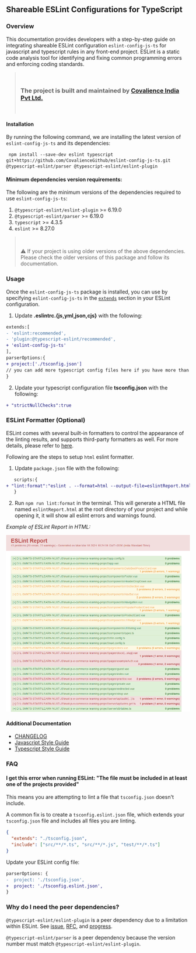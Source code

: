 ## Shareable ESLint Configurations for TypeScript

### Overview

This documentation provides developers with a step-by-step guide on integrating shareable ESLint configuration `eslint-config-js-ts` for javascript and typescript rules in any front-end project. ESLint is a static code analysis tool for identifying and fixing common programming errors and enforcing coding standards.

> <br/>
>
> ### The project is built and maintained by [Covalience India Pvt Ltd.](https://covalience.com/)
>
> <br />

#### Installation

By running the following command, we are installing the latest version of `eslint-config-js-ts` and its dependencies:

```
 npm install --save-dev eslint typescript git+https://github.com/CovalienceGithub/eslint-config-js-ts.git @typescript-eslint/parser @typescript-eslint/eslint-plugin
```

#### Minimum dependencies version requirements:

The following are the minimum versions of the dependencies required to use `eslint-config-js-ts`:

1.  `@typescript-eslint/eslint-plugin` >= 6.19.0
1.  `@typescript-eslint/parser` >= 6.19.0
1.  `typescript` >= 4.3.5
1.  `eslint` >= 8.27.0

> <br/>
>
> :warning: If your project is using older versions of the above dependencies. Please check the older versions of this package and follow its documentation.
> <br/>

### Usage

Once the `eslint-config-js-ts` package is installed, you can use by specifying `eslint-config-js-ts` in the [`extends`](http://eslint.org/docs/user-guide/configuring#extending-configuration-files) section in your ESLint configuration.

1. Update **.eslintrc.{js,yml,json,cjs}** with the following:

```diff
extends:[
- 'eslint:recommended',
- 'plugin:@typescript-eslint/recommended',
+ 'eslint-config-js-ts'
],
parserOptions:{
+ project:['./tsconfig.json']
// you can add more typescript config files here if you have more than one
}

```

2. Update your typescript configuration file **tsconfig.json** with the following:

```diff
+ "strictNullChecks":true
```

### ESLint Formatter (Optional)

ESLint comes with several built-in formatters to control the appearance of the linting results, and supports third-party formatters as well.
For more details, please refer to [here](https://eslint.org/docs/latest/use/formatters/).

Following are the steps to setup `html` eslint formatter.

1. Update `package.json` file with the following:

```diff
   scripts:{
+ "lint:format":"eslint . --format=html --output-file=eslintReport.html"
   }
```

2. Run `npm run lint:format` in the terminal. This will generate a HTML file named `eslintReport.html` at the root directory of your project and while opening it, it will show all eslint errors and warnings found.

_Example of ESLint Report in HTML:_

![ESLint Report](./assets/eslintReportSample.png)

#### Additional Documentation

- [CHANGELOG](CHANGELOG.md)
- [Javascript Style Guide](./docs/JavaScriptStyleGuide.md)
- [Typescript Style Guide](./docs/TypeScriptStyleGuide.md)

### FAQ

#### I get this error when running ESLint: "The file must be included in at least one of the projects provided"

This means you are attempting to lint a file that `tsconfig.json` doesn't include.

A common fix is to create a `tsconfig.eslint.json` file, which extends your `tsconfig.json` file and includes all files you are linting.

```json
{
  "extends": "./tsconfig.json",
  "include": ["src/**/*.ts", "src/**/*.js", "test/**/*.ts"]
}
```

Update your ESLint config file:

```diff
parserOptions: {
-  project: './tsconfig.json',
+  project: './tsconfig.eslint.json',
}
```

### Why do I need the peer dependencies?

`@typescript-eslint/eslint-plugin` is a peer dependency due to a limitation within ESLint. See [issue](https://github.com/eslint/eslint/issues/3458), [RFC](https://github.com/eslint/rfcs/tree/master/designs/2019-config-simplification), and [progress](https://github.com/eslint/eslint/issues/13481).

`@typescript-eslint/parser` is a peer dependency because the version number must match `@typescript-eslint/eslint-plugin`.

<br/>
<br/>
<br/>
